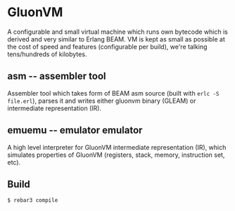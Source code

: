 # GluonVM

A configurable and small virtual machine which runs own bytecode which is derived
and very similar to Erlang BEAM. VM is kept as small as possible at the cost of
speed and features (configurable per build), we're talking tens/hundreds of
kilobytes.

## asm -- assembler tool

Assembler tool which takes form of BEAM asm source (built with `erlc -S file.erl`),
parses it and writes either gluonvm binary (GLEAM) or intermediate representation
(IR).

## emuemu -- emulator emulator

A high level interpreter for GluonVM intermediate representation (IR), which
simulates properties of GluonVM (registers, stack, memory, instruction set, etc).

## Build

    $ rebar3 compile
